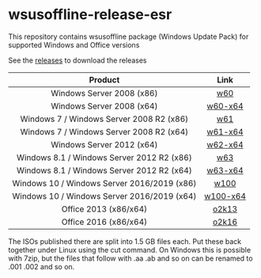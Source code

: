 # wsusoffline-release-esr
This repository contains wsusoffline package (Windows Update Pack) for supported Windows and Office versions

See the [releases](https://github.com/LizenzFass78851/wsusoffline-release) to download the releases

| Product | Link |
|:------------------:|:--------------:|
| Windows Server 2008 (x86) | [w60](https://github.com/LizenzFass78851/wsusoffline-release-esr/releases/tag/w60) |
| Windows Server 2008 (x64) | [w60-x64](https://github.com/LizenzFass78851/wsusoffline-release-esr/releases/tag/w60-x64) |
| Windows 7 / Windows Server 2008 R2 (x86) | [w61](https://github.com/LizenzFass78851/wsusoffline-release-esr/releases/tag/w61) |
| Windows 7 / Windows Server 2008 R2 (x64) | [w61-x64](https://github.com/LizenzFass78851/wsusoffline-release-esr/releases/tag/w61-x64) |
| Windows Server 2012 (x64) | [w62-x64](https://github.com/LizenzFass78851/wsusoffline-release-esr/releases/tag/w62-x64) |
| Windows 8.1 / Windows Server 2012 R2 (x86) | [w63](https://github.com/LizenzFass78851/wsusoffline-release-esr/releases/tag/w63) |
| Windows 8.1 / Windows Server 2012 R2 (x64) | [w63-x64](https://github.com/LizenzFass78851/wsusoffline-release-esr/releases/tag/w63-x64) |
| Windows 10 / Windows Server 2016/2019 (x86) | [w100](https://github.com/LizenzFass78851/wsusoffline-release-esr/releases/tag/w100) |
| Windows 10 / Windows Server 2016/2019 (x64) | [w100-x64](https://github.com/LizenzFass78851/wsusoffline-release-esr/releases/tag/w100-x64) |
| Office 2013 (x86/x64) | [o2k13](https://github.com/LizenzFass78851/wsusoffline-release-esr/releases/tag/o2k13) |
| Office 2016 (x86/x64) | [o2k16](https://github.com/LizenzFass78851/wsusoffline-release-esr/releases/tag/o2k16) |


The ISOs published there are split into 1.5 GB files each.
Put these back together under Linux using the cut command.
On Windows this is possible with 7zip, but the files that follow with .aa .ab and so on can be renamed to .001 .002 and so on.
